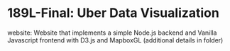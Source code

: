 # 189L-Final: Uber Data Visualization

website: Website that implements a simple Node.js backend and Vanilla Javascript frontend with D3.js and MapboxGL (additional details in folder)
